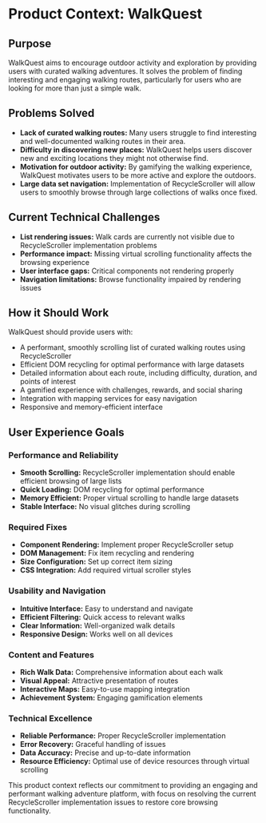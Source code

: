 # Product Context: WalkQuest

## Purpose
WalkQuest aims to encourage outdoor activity and exploration by providing users with curated walking adventures. It solves the problem of finding interesting and engaging walking routes, particularly for users who are looking for more than just a simple walk.

## Problems Solved
- **Lack of curated walking routes:** Many users struggle to find interesting and well-documented walking routes in their area.
- **Difficulty in discovering new places:** WalkQuest helps users discover new and exciting locations they might not otherwise find.
- **Motivation for outdoor activity:** By gamifying the walking experience, WalkQuest motivates users to be more active and explore the outdoors.
- **Large data set navigation:** Implementation of RecycleScroller will allow users to smoothly browse through large collections of walks once fixed.

## Current Technical Challenges
- **List rendering issues:** Walk cards are currently not visible due to RecycleScroller implementation problems
- **Performance impact:** Missing virtual scrolling functionality affects the browsing experience
- **User interface gaps:** Critical components not rendering properly
- **Navigation limitations:** Browse functionality impaired by rendering issues

## How it Should Work
WalkQuest should provide users with:
- A performant, smoothly scrolling list of curated walking routes using RecycleScroller
- Efficient DOM recycling for optimal performance with large datasets
- Detailed information about each route, including difficulty, duration, and points of interest
- A gamified experience with challenges, rewards, and social sharing
- Integration with mapping services for easy navigation
- Responsive and memory-efficient interface

## User Experience Goals

### Performance and Reliability
- **Smooth Scrolling:** RecycleScroller implementation should enable efficient browsing of large lists
- **Quick Loading:** DOM recycling for optimal performance
- **Memory Efficient:** Proper virtual scrolling to handle large datasets
- **Stable Interface:** No visual glitches during scrolling

### Required Fixes
- **Component Rendering:** Implement proper RecycleScroller setup
- **DOM Management:** Fix item recycling and rendering
- **Size Configuration:** Set up correct item sizing
- **CSS Integration:** Add required virtual scroller styles

### Usability and Navigation
- **Intuitive Interface:** Easy to understand and navigate
- **Efficient Filtering:** Quick access to relevant walks
- **Clear Information:** Well-organized walk details
- **Responsive Design:** Works well on all devices

### Content and Features
- **Rich Walk Data:** Comprehensive information about each walk
- **Visual Appeal:** Attractive presentation of routes
- **Interactive Maps:** Easy-to-use mapping integration
- **Achievement System:** Engaging gamification elements

### Technical Excellence
- **Reliable Performance:** Proper RecycleScroller implementation
- **Error Recovery:** Graceful handling of issues
- **Data Accuracy:** Precise and up-to-date information
- **Resource Efficiency:** Optimal use of device resources through virtual scrolling

This product context reflects our commitment to providing an engaging and performant walking adventure platform, with focus on resolving the current RecycleScroller implementation issues to restore core browsing functionality.